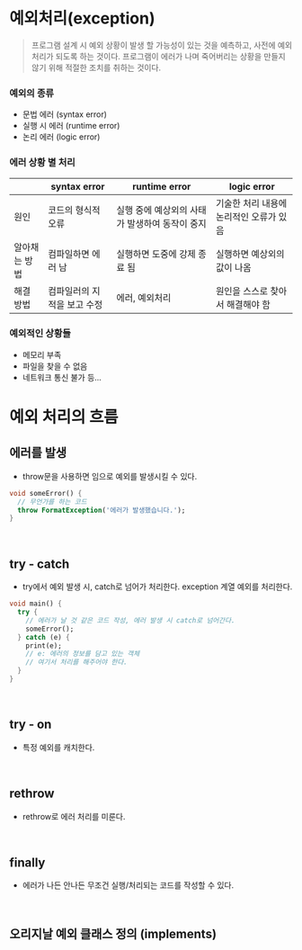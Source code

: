 # 예외처리(exception)
> 프로그램 설계 시 예외 상황이 발생 할 가능성이 있는 것을 예측하고, 사전에 예외 처리가 되도록 하는 것이다.
> 프로그램이 에러가 나며 죽어버리는 상황을 만들지 않기 위해 적절한 조치를 취하는 것이다.  

### 예외의 종류
- 문법 에러 (syntax error)
- 실행 시 에러 (runtime error)
- 논리 에러 (logic error)
  
### 에러 상황 별 처리
||syntax error|runtime error|logic error|
|---|---|---|---|
|원인|코드의 형식적 오류|실행 중에 예상외의 사태가 발생하여 동작이 중지|기술한 처리 내용에 논리적인 오류가 있음|
|알아채는 방법|컴파일하면 에러 남|실행하면 도중에 강제 종료 됨|실행하면 예상외의 값이 나옴|
|해결 방법|컴파일러의 지적을 보고 수정|에러, 예외처리|원인을 스스로 찾아서 해결해야 함|

### 예외적인 상황들
- 메모리 부족
- 파일을 찾을 수 없음
- 네트워크 통신 불가 등...

# 예외 처리의 흐름
## 에러를 발생
- throw문을 사용하면 임으로 예외를 발생시킬 수 있다.  
```dart
void someError() {
  // 무언가를 하는 코드
  throw FormatException('에러가 발생했습니다.');
}
```
<br/>

## try - catch
- try에서 예외 발생 시, catch로 넘어가 처리한다. exception 계열 예외를 처리한다.  
```dart
void main() {
  try {
    // 에러가 날 것 같은 코드 작성, 에러 발생 시 catch로 넘어간다.
    someError();
  } catch (e) {
    print(e);
    // e: 에러의 정보를 담고 있는 객체
    // 여기서 처리를 해주어야 한다.
  }
}
```
<br/>

## try - on
- 특정 예외를 캐치한다.
<br/>

## rethrow
- rethrow로 에러 처리를 미룬다.
<br/>

## finally
- 에러가 나든 안나든 무조건 실행/처리되는 코드를 작성할 수 있다.  
<br/>

## 오리지날 예외 클래스 정의 (implements)

<br/>
